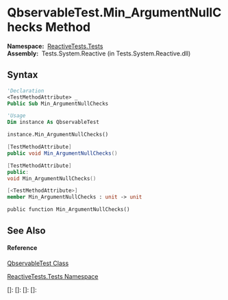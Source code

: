 # QbservableTest.Min\_ArgumentNullChecks Method

**Namespace:**  [ReactiveTests.Tests](ReactiveTests.Tests\ReactiveTests.Tests.md)  
**Assembly:**  Tests.System.Reactive (in Tests.System.Reactive.dll)

## Syntax

```vb
'Declaration
<TestMethodAttribute> _
Public Sub Min_ArgumentNullChecks
```

```vb
'Usage
Dim instance As QbservableTest

instance.Min_ArgumentNullChecks()
```

```csharp
[TestMethodAttribute]
public void Min_ArgumentNullChecks()
```

```c++
[TestMethodAttribute]
public:
void Min_ArgumentNullChecks()
```

```fsharp
[<TestMethodAttribute>]
member Min_ArgumentNullChecks : unit -> unit 
```

```jscript
public function Min_ArgumentNullChecks()
```

## See Also

#### Reference

[QbservableTest Class](QbservableTest\QbservableTest.md)

[ReactiveTests.Tests Namespace](ReactiveTests.Tests\ReactiveTests.Tests.md)

[]: 
[]: 
[]: 
[]: 